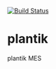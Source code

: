 [![Build Status](http://circleci-badges-max.herokuapp.com/img/gh/luftkluft/:branch?token=:circle-ci-token)](https://circleci.com/gh/gh/luftkluft/tree/master)
# plantik
plantik MES
